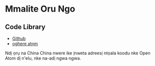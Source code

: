 # Mmalite Oru Ngo

## Code Library

* [Github](https://github.com/3TiSite)
* [oghere atọm](https://atomgit.com/orgs/3ti)

Ndị ọrụ na China China nwere ike ịnweta adreesị ntọala koodu nke Open Atom dị n'elu, nke na-adị ngwa ngwa.
